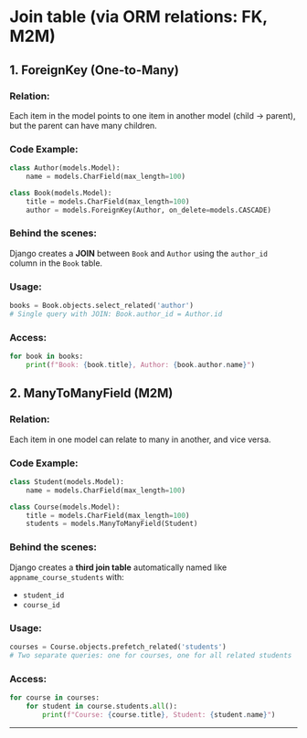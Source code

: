 # Join table (via ORM relations: FK, M2M) 

## 1. **ForeignKey (One-to-Many)**

### Relation:
Each item in the model points to one item in another model (child → parent), but the parent can have many children.

### Code Example:
```python
class Author(models.Model):
    name = models.CharField(max_length=100)

class Book(models.Model):
    title = models.CharField(max_length=100)
    author = models.ForeignKey(Author, on_delete=models.CASCADE)
```

### Behind the scenes:
Django creates a **JOIN** between `Book` and `Author` using the `author_id` column in the `Book` table.

### Usage:
```python
books = Book.objects.select_related('author')
# Single query with JOIN: Book.author_id = Author.id
```

### Access:
```python
for book in books:
    print(f"Book: {book.title}, Author: {book.author.name}")
```

## 2. **ManyToManyField (M2M)**

### Relation:
Each item in one model can relate to many in another, and vice versa.

### Code Example:
```python
class Student(models.Model):
    name = models.CharField(max_length=100)

class Course(models.Model):
    title = models.CharField(max_length=100)
    students = models.ManyToManyField(Student)
```

### Behind the scenes:
Django creates a **third join table** automatically named like `appname_course_students` with:
- `student_id`
- `course_id`

### Usage:
```python
courses = Course.objects.prefetch_related('students')
# Two separate queries: one for courses, one for all related students
```

### Access:
```python
for course in courses:
    for student in course.students.all():
        print(f"Course: {course.title}, Student: {student.name}")
```

---
